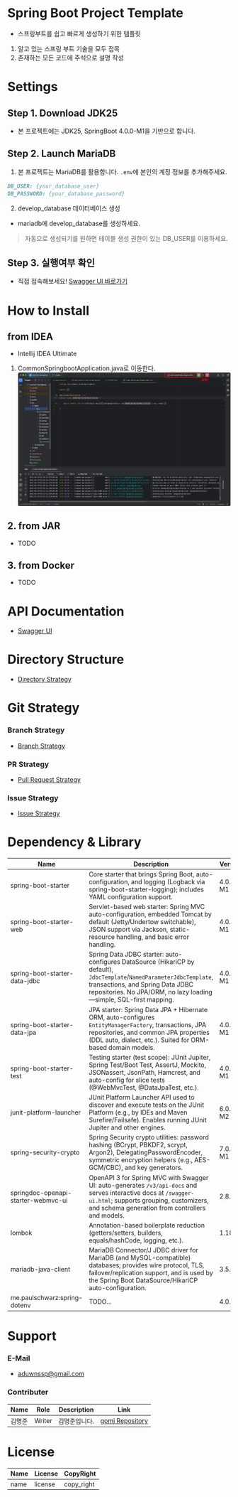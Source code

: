 # Spring Boot Project Template
- 스프링부트를 쉽고 빠르게 생성하기 위한 템플릿
1. 알고 있는 스프링 부트 기술을 모두 접목
2. 존재하는 모든 코드에 주석으로 설명 작성

# Settings
## Step 1. Download JDK25
- 본 프로젝트에는 JDK25, SpringBoot 4.0.0-M1을 기반으로 합니다.

## Step 2. Launch MariaDB
1. 본 프로젝트는 MariaDB를 활용합니다. `.env`에 본인의 계정 정보를 추가해주세요.
```markdown
DB_USER: {your_database_user}
DB_PASSWORD: {your_database_password}
```
2. develop_database 데이터베이스 생성
- mariadb에 develop_database를 생성하세요.
> 자동으로 생성되기를 원하면 테이블 생성 권한이 있는 DB_USER를 이용하세요. 

## Step 3. 실행여부 확인
- 직접 접속해보세요! [Swagger UI 바로가기](http://localhost:8080/swagger-ui/index.html)

# How to Install
## from IDEA
- Intellij IDEA Ultimate
1. CommonSpringbootApplication.java로 이동한다.
![How_to_Install_from_IDEA](docs/image/How_to_Install_from_IDEA.png)

## 2. from JAR
- TODO

## 3. from Docker
- TODO

# API Documentation
- [Swagger UI](http://localhost:8080/swagger-ui/index.html)

# Directory Structure
- [Directory Strategy](docs/strategy/Directory.md)

# Git Strategy
### Branch Strategy
- [Branch Strategy](docs/strategy/Branch.md)

### PR Strategy
- [Pull Request Strategy](docs/strategy/PullRequest.md)

### Issue Strategy
- [Issue Strategy](docs/strategy/Issue.md)

# Dependency & Library
| Name                                | Description                                                                                                                                                                                                                      | Version  |
|-------------------------------------|----------------------------------------------------------------------------------------------------------------------------------------------------------------------------------------------------------------------------------|----------|
| spring-boot-starter                 | Core starter that brings Spring Boot, auto-configuration, and logging (Logback via spring-boot-starter-logging); includes YAML configuration support.                                                                            | 4.0.0-M1 |
| spring-boot-starter-web             | Servlet-based web starter: Spring MVC auto-configuration, embedded Tomcat by default (Jetty/Undertow switchable), JSON support via Jackson, static-resource handling, and basic error handling.                                  | 4.0.0-M1 |
| spring-boot-starter-data-jdbc       | Spring Data JDBC starter: auto-configures DataSource (HikariCP by default), `JdbcTemplate`/`NamedParameterJdbcTemplate`, transactions, and Spring Data JDBC repositories. No JPA/ORM, no lazy loading—simple, SQL-first mapping. | 4.0.0-M1 |
| spring-boot-starter-data-jpa        | JPA starter: Spring Data JPA + Hibernate ORM, auto-configures `EntityManagerFactory`, transactions, JPA repositories, and common JPA properties (DDL auto, dialect, etc.). Suited for ORM-based domain models.                   | 4.0.0-M1 |
| spring-boot-starter-test            | Testing starter (test scope): JUnit Jupiter, Spring Test/Boot Test, AssertJ, Mockito, JSONassert, JsonPath, Hamcrest, and auto-config for slice tests (@WebMvcTest, @DataJpaTest, etc.).                                         | 4.0.0-M1 |
| junit-platform-launcher             | JUnit Platform Launcher API used to discover and execute tests on the JUnit Platform (e.g., by IDEs and Maven Surefire/Failsafe). Enables running JUnit Jupiter and other engines.                                               | 6.0.0-M2 |
| spring-security-crypto              | Spring Security crypto utilities: password hashing (BCrypt, PBKDF2, scrypt, Argon2), DelegatingPasswordEncoder, symmetric encryption helpers (e.g., AES-GCM/CBC), and key generators.                                            | 7.0.0-M1 |
| springdoc-openapi-starter-webmvc-ui | OpenAPI 3 for Spring MVC with Swagger UI: auto-generates `/v3/api-docs` and serves interactive docs at `/swagger-ui.html`; supports grouping, customizers, and schema generation from controllers and models.                    | 2.8.9    |
| lombok                              | Annotation-based boilerplate reduction (getters/setters, builders, equals/hashCode, logging, etc.).                                                                                                                              | 1.18.38  |
| mariadb-java-client                 | MariaDB Connector/J JDBC driver for MariaDB (and MySQL-compatible) databases; provides wire protocol, TLS, failover/replication support, and is used by the Spring Boot DataSource/HikariCP auto-configuration.                  | 3.5.5    |
| me.paulschwarz:spring-dotenv        | TODO...                                                                                                                                                                                                                          | 4.0.0    |

# Support
### E-Mail
- aduwnssp@gmail.com

### Contributer
| Name | Role   | Description | Link                                                             |
|------|--------|-------------|------------------------------------------------------------------|
| 김명준  | Writer | 김명준입니다.     | [gomj Repository](https://github.com/gomj-repo?tab=repositories) |

# License
|Name|License|CopyRight|
|---|---|---|
|name|license|copy_right|